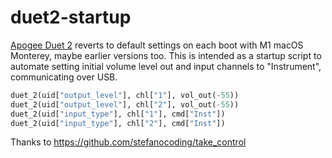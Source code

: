 # duet2-startup

[Apogee Duet 2](https://apogeedigital.com/) reverts to default settings on each boot with M1 macOS Monterey, maybe earlier versions too. This is intended as a startup script to automate setting initial volume level out and input channels to "Instrument", communicating over USB.

```py
duet_2(uid["output_level"], chl["1"], vol_out(-55))
duet_2(uid["output_level"], chl["2"], vol_out(-55))
duet_2(uid["input_type"], chl["1"], cmd["Inst"])
duet_2(uid["input_type"], chl["2"], cmd["Inst"])
```

Thanks to https://github.com/stefanocoding/take_control
